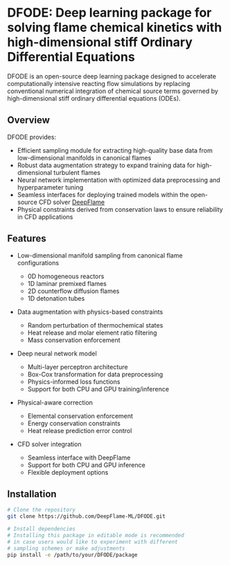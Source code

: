# DFODE: Deep learning package for solving flame chemical kinetics with high-dimensional stiff Ordinary Differential Equations

DFODE is an open-source deep learning package designed to accelerate computationally intensive reacting flow simulations by replacing conventional numerical integration of chemical source terms governed by high-dimensional stiff ordinary differential equations (ODEs).

## Overview

DFODE provides:
- Efficient sampling module for extracting high-quality base data from low-dimensional manifolds in canonical flames
- Robust data augmentation strategy to expand training data for high-dimensional turbulent flames
- Neural network implementation with optimized data preprocessing and hyperparameter tuning
- Seamless interfaces for deploying trained models within the open-source CFD solver [DeepFlame](https://github.com/deepmodeling/deepflame-dev)
- Physical constraints derived from conservation laws to ensure reliability in CFD applications

## Features

- Low-dimensional manifold sampling from canonical flame configurations
  - 0D homogeneous reactors
  - 1D laminar premixed flames  
  - 2D counterflow diffusion flames
  - 1D detonation tubes

- Data augmentation with physics-based constraints
  - Random perturbation of thermochemical states
  - Heat release and molar element ratio filtering
  - Mass conservation enforcement

- Deep neural network model
  - Multi-layer perceptron architecture
  - Box-Cox transformation for data preprocessing
  - Physics-informed loss functions
  - Support for both CPU and GPU training/inference

- Physical-aware correction
  - Elemental conservation enforcement
  - Energy conservation constraints
  - Heat release prediction error control

- CFD solver integration
  - Seamless interface with DeepFlame
  - Support for both CPU and GPU inference
  - Flexible deployment options

## Installation

```bash
# Clone the repository
git clone https://github.com/DeepFlame-ML/DFODE.git

# Install dependencies
# Installing this package in editable mode is recommended
# in case users would like to experiment with different
# sampling schemes or make adjustments
pip install -e /path/to/your/DFODE/package

